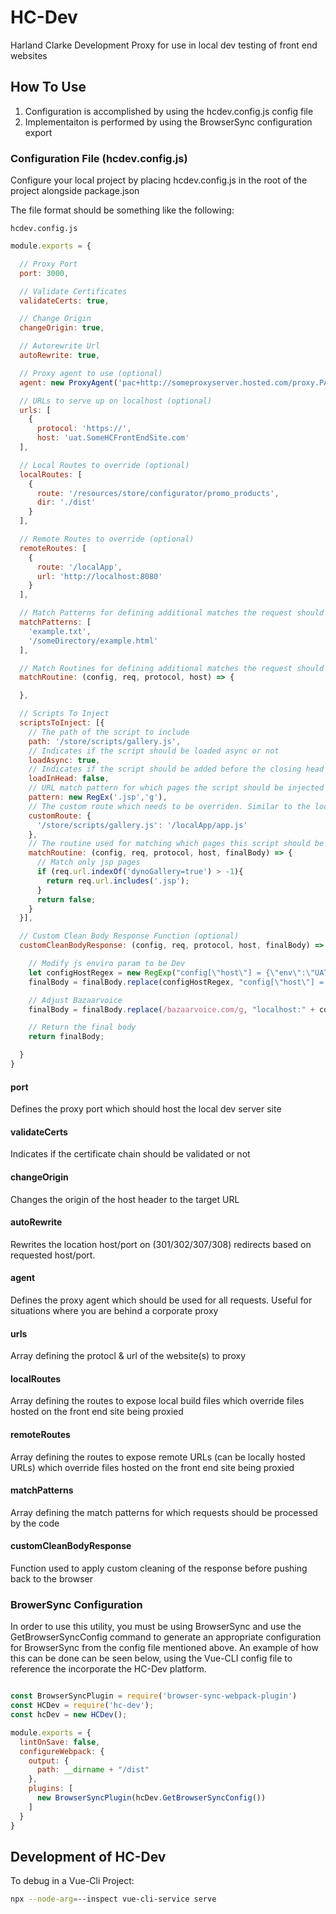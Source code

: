 # HC-Dev
Harland Clarke Development Proxy for use in local dev testing of front end websites

## How To Use
1. Configuration is accomplished by using the hcdev.config.js config file
2. Implementaiton is performed by using the BrowserSync configuration export

### Configuration File (hcdev.config.js)
Configure your local project by placing hcdev.config.js in the root of the project alongside package.json

The file format should be something like the following:

`hcdev.config.js`
```js
module.exports = {

  // Proxy Port
  port: 3000,

  // Validate Certificates
  validateCerts: true,

  // Change Origin
  changeOrigin: true,

  // Autorewrite Url
  autoRewrite: true,

  // Proxy agent to use (optional)
  agent: new ProxyAgent('pac+http://someproxyserver.hosted.com/proxy.PAC'),

  // URLs to serve up on localhost (optional)
  urls: [
    {
      protocol: 'https://',
      host: 'uat.SomeHCFrontEndSite.com'
  ],

  // Local Routes to override (optional)
  localRoutes: [
    {
      route: '/resources/store/configurator/promo_products',
      dir: './dist'
    }
  ],

  // Remote Routes to override (optional)
  remoteRoutes: [
    {
      route: '/localApp',
      url: 'http://localhost:8080'
    }
  ],

  // Match Patterns for defining additional matches the request should be processed for. (optional)
  matchPatterns: [
    'example.txt',
    '/someDirectory/example.html'
  ],

  // Match Routines for defining additional matches the request should be processed for. If all requests, just return true. (optional)
  matchRoutine: (config, req, protocol, host) => {

  },

  // Scripts To Inject
  scriptsToInject: [{
    // The path of the script to include
    path: '/store/scripts/gallery.js',
    // Indicates if the script should be loaded async or not
    loadAsync: true,
    // Indicates if the script should be added before the closing head tag instead of the closing body tag
    loadInHead: false,
    // URL match pattern for which pages the script should be injected
    pattern: new RegEx('.jsp','g'),
    // The custom route which needs to be overriden. Similar to the localRoute above, but specific to this script. (optional)
    customRoute: {
      '/store/scripts/gallery.js': '/localApp/app.js'
    },
    // The routine used for matching which pages this script should be included for. If all requests, just return true.
    matchRoutine: (config, req, protocol, host, finalBody) => {
      // Match only jsp pages
      if (req.url.indexOf('dynoGallery=true') > -1){
        return req.url.includes('.jsp');
      }
      return false;
    }
  }],

  // Custom Clean Body Response Function (optional)
  customCleanBodyResponse: (config, req, protocol, host, finalBody) => {

    // Modify js enviro param to be Dev
    let configHostRegex = new RegExp("config[\"host\"] = {\"env\":\"UAT\"}");
    finalBody = finalBody.replace(configHostRegex, "config[\"host\"] = {\"env\":\"DEV\"}");

    // Adjust Bazaarvoice
    finalBody = finalBody.replace(/bazaarvoice.com/g, "localhost:" + config.port);

    // Return the final body
    return finalBody;

  }
}
```

#### port
Defines the proxy port which should host the local dev server site

#### validateCerts
Indicates if the certificate chain should be validated or not

#### changeOrigin
Changes the origin of the host header to the target URL

#### autoRewrite
Rewrites the location host/port on (301/302/307/308) redirects based on requested host/port.

#### agent
Defines the proxy agent which should be used for all requests. Useful for situations where you are behind a corporate proxy

#### urls
Array defining the protocl & url of the website(s) to proxy

#### localRoutes
Array defining the routes to expose local build files which override files hosted on the front end site being proxied

#### remoteRoutes
Array defining the routes to expose remote URLs (can be locally hosted URLs) which override files hosted on the front end site being proxied

#### matchPatterns
Array defining the match patterns for which requests should be processed by the code

#### customCleanBodyResponse
Function used to apply custom cleaning of the response before pushing back to the browser

### BrowerSync Configuration
In order to use this utility, you must be using BrowserSync and use the GetBrowserSyncConfig command to generate an appropriate configuration for BrowserSync from the config file mentioned above. An example of how this can be done can be seen below, using the Vue-CLI config file to reference the incorporate the HC-Dev platform.

``` js

const BrowserSyncPlugin = require('browser-sync-webpack-plugin')
const HCDev = require('hc-dev');
const hcDev = new HCDev();

module.exports = {
  lintOnSave: false,
  configureWebpack: {
    output: {
      path: __dirname + "/dist"
    },
    plugins: [
      new BrowserSyncPlugin(hcDev.GetBrowserSyncConfig())
    ]
  }
}

```

## Development of HC-Dev
To debug in a Vue-Cli Project:

``` bash
npx --node-arg=--inspect vue-cli-service serve
```

